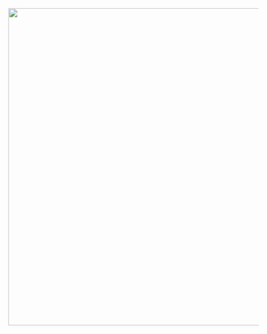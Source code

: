 <a href="https://lunapic.com">
    <img src="https://i.imgur.com/b80F7RU.png" border="0" width="640">
</a>

